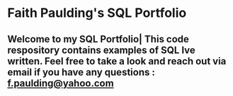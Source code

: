 # Faith Paulding's SQL Portfolio

## Welcome to my SQL Portfolio| This code respository contains examples of SQL Ive written. Feel free to take a look and reach out via email if you have any questions : f.paulding@yahoo.com
